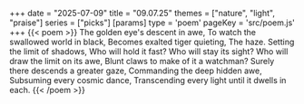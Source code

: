 +++
date = "2025-07-09"
title = "09.07.25"
themes = ["nature", "light", "praise"]
series = ["picks"]
[params]
  type = 'poem'
  pageKey = 'src/poem.js'
+++
{{< poem >}}
The golden eye's descent in awe,
To watch the swallowed world in black,
Becomes exalted tiger quieting,
The haze. Setting the limit of shadows,
Who will hold it fast? Who will stay its sight?
Who will draw the limit on its awe,
Blunt claws to make of it a watchman?
Surely there descends a greater gaze,
Commanding the deep hidden awe,
Subsuming every cosmic dance,
Transcending every light until it dwells in each.
{{< /poem >}}